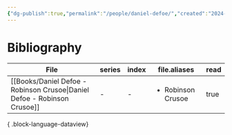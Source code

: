 ```yaml
---
{"dg-publish":true,"permalink":"/people/daniel-defoe/","created":"2024-11-13","updated":"2025-03-13"}
---
```



# Bibliography

| File                                                                        | series | index | file.aliases                      | read |
| --------------------------------------------------------------------------- | ------ | ----- | --------------------------------- | ---- |
| [[Books/Daniel Defoe - Robinson Crusoe\|Daniel Defoe - Robinson Crusoe]] | \-     | \-    | <ul><li>Robinson Crusoe</li></ul> | true |

{ .block-language-dataview}
